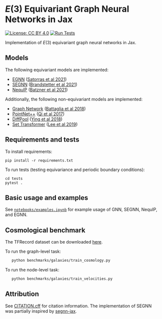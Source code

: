 # $E(3)$ Equivariant Graph Neural Networks in Jax

[![License: CC BY 4.0](https://img.shields.io/badge/License-CC--4.0--BY-red.svg)](https://creativecommons.org/licenses/by/4.0/deed.en)
[![Run Tests](https://github.com/smsharma/eqnn-jax/actions/workflows/tests.yml/badge.svg)](https://github.com/smsharma/eqnn-jax/actions/workflows/tests.yml)

Implementation of $E(3)$ equivariant graph neural networks in Jax.

## Models

The following equivariant models are implemented:

- [EGNN](./models/egnn.py) ([Satorras et al 2021](https://arxiv.org/abs/2102.09844))
- [SEGNN](./models/segnn.py) ([Brandstetter et al 2021](https://arxiv.org/abs/2110.02905))
- [NequIP](./models/nequip.py) ([Batzner et al 2021](https://arxiv.org/abs/2101.03164))

Additionally, the following non-equivariant models are implemented:

- [Graph Network](./models/gnn.py) ([Battaglia et al 2018](https://arxiv.org/abs/1806.01261))
- [PointNet++](./models/pointnet.py) ([Qi et al 2017](https://arxiv.org/abs/1706.02413))
- [DiffPool](./models/diffpool.py) ([Ying et al 2018](https://arxiv.org/abs/1806.08804))
- [Set Transformer](./models/transformer.py) ([Lee et al 2019](https://arxiv.org/abs/1810.00825))

## Requirements and tests

To install requirements:
```
pip install -r requirements.txt
```

To run tests (testing equivariance and periodic boundary conditions):
```
cd tests
pytest .
``` 

## Basic usage and examples

See [`notebooks/examples.ipynb`](./notebooks/examples.ipynb) for example usage of GNN, SEGNN, NequIP, and EGNN.

## Cosmological benchmark

The TFRecord dataset can be downloaded [here](https://doi.org/10.5281/zenodo.11479419).

To run the graph-level task:
```bash
   python benchmarks/galaxies/train_cosmology.py
```
To run the node-level task:
```bash
   python benchmarks/galaxies/train_velocities.py
```

## Attribution

See [CITATION.cff](./CITATION.cff) for citation information. The implementation of SEGNN was partially inspired by [segnn-jax](https://github.com/gerkone/segnn-jax).
